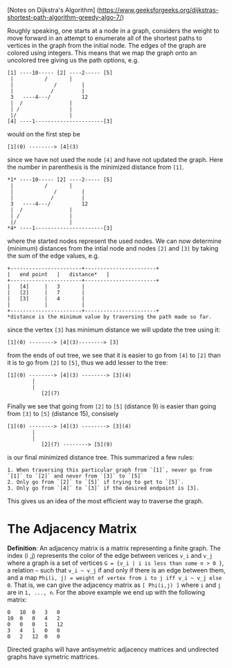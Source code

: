 [Notes on Dijkstra's Algorithm] (https://www.geeksforgeeks.org/dijkstras-shortest-path-algorithm-greedy-algo-7/)

Roughly speaking, one starts at a node in a graph, considers the weight to move forward in an attempt to enumerate all of the shortest paths to vertices in the graph from the initial node. The edges of the graph are colored using integers. This means that we map the graph onto an uncolored tree giving us the path options, e.g.

	[1] ----10----- [2] ----2----- [5]
	 |	        /		|
	 |             /		|
	 |     	      /			|
	 3   ----4---/			12
	 |  /				|
	 | /				|
	 |/	      			|
	[4] ----1----------------------[3]


would on the first step be

	[1](0) --------> [4](3)

since we have not used the node `[4]` and have not updated the graph. Here the number in parenthesis is the minimized distance from `[1]`.

	*1* ----10----- [2] ----2----- [5]
	 |	        /		|
	 |             /		|
	 |     	      /			|
	 3   ----4---/			12
	 |  /				|
	 | /				|
	 |/	      			|
	*4* ----1----------------------[3]

where the started nodes represent the used nodes. We can now determine (minimum) distances from the intial node and nodes `[2]` and `[3]` by taking the sum of the edge values, e.g.

	+-----------------------+-----------------------+
	|	end point 	|	distance*	|
	+-----------------------+-----------------------+
	|	[4]		|	3		|
	|	[2]		|	7		|
	|	[3]		|	4		|
	|			|			|
	+-----------------------+-----------------------+	
	*distance is the minimum value by traversing the path made so far.

since the vertex `[3]` has minimum distance we will update the tree using it:

	[1](0) --------> [4](3)--------> [3]
	
from the ends of out tree, we see that it is easier to go from `[4]` to `[2]` than it is to go from `[2]` to `[5]`, thus we add lesser to the tree:

	[1](0) --------> [4](3) --------> [3](4)
			|
			|
		       [2](7)

Finally we see that going from `[2]` to `[5]` (distance 9) is easier than going from `[3]` to `[5]` (distance 15), consisely

	[1](0) --------> [4](3) --------> [3](4)
			|
			|
		       [2](7) --------> [5](9)

is our final minimized distance tree. This summarized a few rules:
	
	1. When traversing this particular graph from `[1]`, never go from `[1]` to `[2]` and never from `[3]` to `[5]`
	2. Only go from `[2]` to `[5]` if trying to get to `[5]`.
	3. Only go from `[4]` to `[3]` if the desired endpoint is [3]. 

This gives us an idea of the most efficient way to traverse the graph.

# The Adjacency Matrix 

**Definition**: An adjacency matrix is a matrix representing a finite graph. The index (i ,j) represents the color of the edge between verices `v_i` and `v_j` where a graph is a set of vertices `G = {v_i | i is less than some n > 0 }`, a relation `~` such that `v_i ~ v_j` if and only if there is an edge between them, and a map `Phi(i, j) = weight of vertex from i to j iff v_i ~ v_j else 0`. That is, we can give the adjacency matrix as `[ Phi(i,j) ]` where `i` and `j` are in `1, ..., n`. For the above example we end up with the following matrix:

	0	10	0	3	0
	10	0	0	4	2
	0	0	0	1	12
	3	4	1	0 	0
	0	2	12	0	0

Directed graphs will have antisymetric adjacency matrices and undirected graphs have symetric mattrices.
